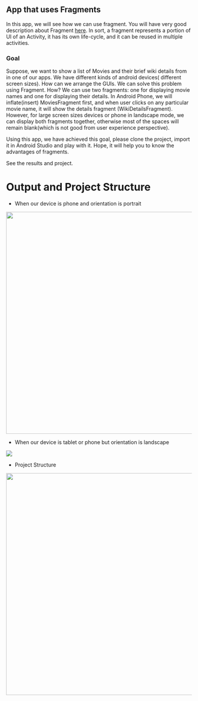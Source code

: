 ## App that uses Fragments

In this app, we will see how we can use fragment. You will have very good description about Fragment [here](https://developer.android.com/guide/components/fragments.html). In sort, a fragment represents a portion of UI of an Activity, it has its own life-cycle, and it can be reused in multiple activities.

### Goal
Suppose, we want to show a list of Movies and their brief wiki details from in one of our apps. We have different kinds of android devices( different screen sizes). How can we arrange the GUIs. We can solve this problem using Fragment. How? We can use two fragments: one for displaying movie names and one for displaying their details. In Android Phone, we will inflate(insert) MoviesFragment first, and when user clicks on any particular movie name, it will show the details fragment (WikiDetailsFragment). However, for large screen sizes devices or phone in landscape mode, we can display both fragments together, otherwise most of the spaces will remain blank(which is not good from user experience perspective).


Using this app, we have achieved this goal, please clone the project, import it in Android Studio and play with it. Hope, it will help you to know the advantages of fragments.


See the results and project.

Output and Project Structure
============================

- When our device is phone and orientation is portrait

<img src="https://github.com/azizurice/DroiderNeeds/tree/master/AppSeven/doc/images/Portrait.png" width="900px" height="600px" />

- When our device is tablet or phone but orientation is landscape

<img src="https://github.com/azizurice/DroiderNeeds/tree/master/AppSeven/doc/images/Landscape.png" />

- Project Structure

<img src="https://github.com/azizurice/DroiderNeeds/tree/master/AppSeven/doc/images/ProjectStructure.png" width="900px" height="600px" />


